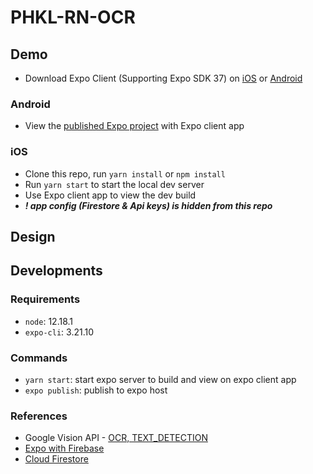 # PHKL-RN-OCR

## Demo
* Download Expo Client (Supporting Expo SDK 37) on [iOS](https://apps.apple.com/us/app/expo-client/id982107779) or [Android](https://play.google.com/store/apps/details?id=host.exp.exponent&hl=en)

### Android
* View the [published Expo project](https://expo.io/@rubyroy/phkl-rn-ocr) with Expo client app

### iOS
* Clone this repo, run `yarn install` or `npm install`
* Run `yarn start` to start the local dev server
* Use Expo client app to view the dev build
* ***! app config (Firestore & Api keys) is hidden from this repo***

## Design

## Developments

### Requirements
* `node`: 12.18.1
* `expo-cli`: 3.21.10

### Commands
* `yarn start`: start expo server to build and view on expo client app
* `expo publish`: publish to expo host

### References
* Google Vision API - [OCR, TEXT_DETECTION](https://cloud.google.com/vision/docs/ocr)
* [Expo with Firebase](https://docs.expo.io/guides/using-firebase/)
* [Cloud Firestore](https://firebase.google.com/docs/firestore/quickstart#add_data)
